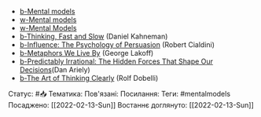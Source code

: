 ---
---

- [b-Mental models](https://wisdomtheory.gumroad.com/l/100MM)
- [w-Mental models](https://fs.blog/mental-models/)
- [w-Mental Models](https://nesslabs.com/mental-models)
- [b-Thinking, Fast and Slow](https://amzn.to/2MdADug) (Daniel Kahneman)
-  [b-Influence: The Psychology of Persuasion](https://amzn.to/2JZHIvU) (Robert Cialdini)
-  [b-Metaphors We Live By](https://amzn.to/2SBXyAG) (George Lakoff)
-  [b-Predictably Irrational: The Hidden Forces That Shape Our Decisions](https://amzn.to/2GuBSBF)(Dan Ariely)
-  [b-The Art of Thinking Clearly](https://amzn.to/2OxOs9Z) (Rolf Dobelli)

Статус: #📥
Тематика: 
Пов'язані: 
Посилання: 
Теги: #mentalmodels
Посаджено: [[2022-02-13-Sun]]
Востаннє доглянуто: [[2022-02-13-Sun]]